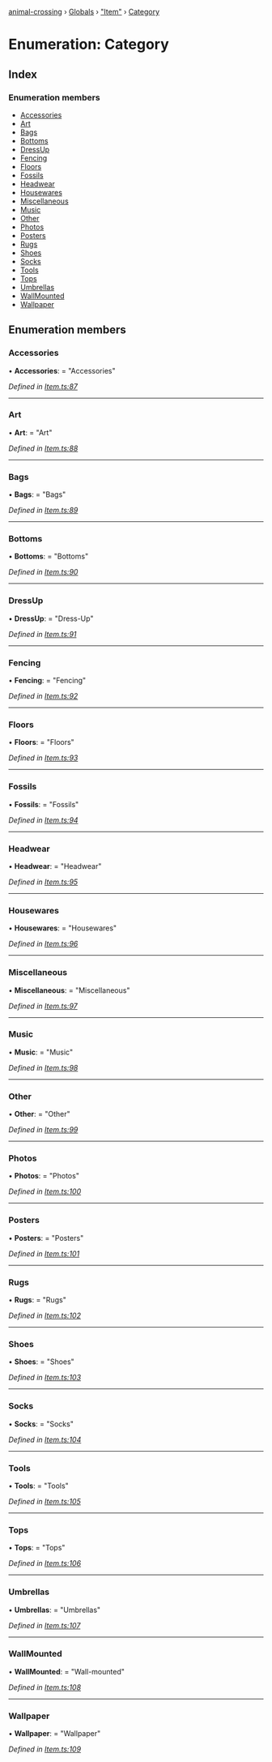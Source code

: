 [animal-crossing](../README.md) › [Globals](../globals.md) › ["Item"](../modules/_item_.md) › [Category](_item_.category.md)

# Enumeration: Category

## Index

### Enumeration members

* [Accessories](_item_.category.md#accessories)
* [Art](_item_.category.md#art)
* [Bags](_item_.category.md#bags)
* [Bottoms](_item_.category.md#bottoms)
* [DressUp](_item_.category.md#dressup)
* [Fencing](_item_.category.md#fencing)
* [Floors](_item_.category.md#floors)
* [Fossils](_item_.category.md#fossils)
* [Headwear](_item_.category.md#headwear)
* [Housewares](_item_.category.md#housewares)
* [Miscellaneous](_item_.category.md#miscellaneous)
* [Music](_item_.category.md#music)
* [Other](_item_.category.md#other)
* [Photos](_item_.category.md#photos)
* [Posters](_item_.category.md#posters)
* [Rugs](_item_.category.md#rugs)
* [Shoes](_item_.category.md#shoes)
* [Socks](_item_.category.md#socks)
* [Tools](_item_.category.md#tools)
* [Tops](_item_.category.md#tops)
* [Umbrellas](_item_.category.md#umbrellas)
* [WallMounted](_item_.category.md#wallmounted)
* [Wallpaper](_item_.category.md#wallpaper)

## Enumeration members

###  Accessories

• **Accessories**: = "Accessories"

*Defined in [Item.ts:87](https://github.com/Norviah/animal-crossing/blob/44de0e0/module/types/Item.ts#L87)*

___

###  Art

• **Art**: = "Art"

*Defined in [Item.ts:88](https://github.com/Norviah/animal-crossing/blob/44de0e0/module/types/Item.ts#L88)*

___

###  Bags

• **Bags**: = "Bags"

*Defined in [Item.ts:89](https://github.com/Norviah/animal-crossing/blob/44de0e0/module/types/Item.ts#L89)*

___

###  Bottoms

• **Bottoms**: = "Bottoms"

*Defined in [Item.ts:90](https://github.com/Norviah/animal-crossing/blob/44de0e0/module/types/Item.ts#L90)*

___

###  DressUp

• **DressUp**: = "Dress-Up"

*Defined in [Item.ts:91](https://github.com/Norviah/animal-crossing/blob/44de0e0/module/types/Item.ts#L91)*

___

###  Fencing

• **Fencing**: = "Fencing"

*Defined in [Item.ts:92](https://github.com/Norviah/animal-crossing/blob/44de0e0/module/types/Item.ts#L92)*

___

###  Floors

• **Floors**: = "Floors"

*Defined in [Item.ts:93](https://github.com/Norviah/animal-crossing/blob/44de0e0/module/types/Item.ts#L93)*

___

###  Fossils

• **Fossils**: = "Fossils"

*Defined in [Item.ts:94](https://github.com/Norviah/animal-crossing/blob/44de0e0/module/types/Item.ts#L94)*

___

###  Headwear

• **Headwear**: = "Headwear"

*Defined in [Item.ts:95](https://github.com/Norviah/animal-crossing/blob/44de0e0/module/types/Item.ts#L95)*

___

###  Housewares

• **Housewares**: = "Housewares"

*Defined in [Item.ts:96](https://github.com/Norviah/animal-crossing/blob/44de0e0/module/types/Item.ts#L96)*

___

###  Miscellaneous

• **Miscellaneous**: = "Miscellaneous"

*Defined in [Item.ts:97](https://github.com/Norviah/animal-crossing/blob/44de0e0/module/types/Item.ts#L97)*

___

###  Music

• **Music**: = "Music"

*Defined in [Item.ts:98](https://github.com/Norviah/animal-crossing/blob/44de0e0/module/types/Item.ts#L98)*

___

###  Other

• **Other**: = "Other"

*Defined in [Item.ts:99](https://github.com/Norviah/animal-crossing/blob/44de0e0/module/types/Item.ts#L99)*

___

###  Photos

• **Photos**: = "Photos"

*Defined in [Item.ts:100](https://github.com/Norviah/animal-crossing/blob/44de0e0/module/types/Item.ts#L100)*

___

###  Posters

• **Posters**: = "Posters"

*Defined in [Item.ts:101](https://github.com/Norviah/animal-crossing/blob/44de0e0/module/types/Item.ts#L101)*

___

###  Rugs

• **Rugs**: = "Rugs"

*Defined in [Item.ts:102](https://github.com/Norviah/animal-crossing/blob/44de0e0/module/types/Item.ts#L102)*

___

###  Shoes

• **Shoes**: = "Shoes"

*Defined in [Item.ts:103](https://github.com/Norviah/animal-crossing/blob/44de0e0/module/types/Item.ts#L103)*

___

###  Socks

• **Socks**: = "Socks"

*Defined in [Item.ts:104](https://github.com/Norviah/animal-crossing/blob/44de0e0/module/types/Item.ts#L104)*

___

###  Tools

• **Tools**: = "Tools"

*Defined in [Item.ts:105](https://github.com/Norviah/animal-crossing/blob/44de0e0/module/types/Item.ts#L105)*

___

###  Tops

• **Tops**: = "Tops"

*Defined in [Item.ts:106](https://github.com/Norviah/animal-crossing/blob/44de0e0/module/types/Item.ts#L106)*

___

###  Umbrellas

• **Umbrellas**: = "Umbrellas"

*Defined in [Item.ts:107](https://github.com/Norviah/animal-crossing/blob/44de0e0/module/types/Item.ts#L107)*

___

###  WallMounted

• **WallMounted**: = "Wall-mounted"

*Defined in [Item.ts:108](https://github.com/Norviah/animal-crossing/blob/44de0e0/module/types/Item.ts#L108)*

___

###  Wallpaper

• **Wallpaper**: = "Wallpaper"

*Defined in [Item.ts:109](https://github.com/Norviah/animal-crossing/blob/44de0e0/module/types/Item.ts#L109)*
